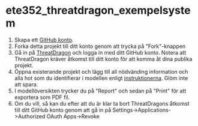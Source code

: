 # ete352_threatdragon_exempelsystem

<ol>
  <li>Skapa ett <a href="https://github.com/signup?ref_cta=Sign+up&ref_loc=header+logged+out&ref_page=%2F&source=header-home">GitHub konto</a>.</li>
  <li>Forka detta projekt till ditt konto genom att trycka på "Fork"-knappen</li>
  <li>Gå in på <a href="https://www.threatdragon.com/">ThreatDragon</a> och logga in med ditt GitHub konto. Notera att ThreatDragon kräver åtkomst till ditt konto för att komma åt dina publika projekt.</li>
  <li>Öppna existerande projekt och lägg till all nödvänding information och alla hot som du identifierar i modellen enligt <a href="https://cybersakerhet-grund.ida.liu.se/content/kapitel6/uppgift">instruktionerna</a>. Glöm inte att spara.</li>
  <li>I modellöversikten trycker du på "Report" och sedan på "Print" för att exportera som PDF fil.</li>
  <li>Om du vill, så kan du efter att du är klar ta bort ThreatDragons åtkomst till ditt GitHub konto genom att gå in på Settings->Applications->Authorized OAuth Apps->Revoke</li>
</ol>
